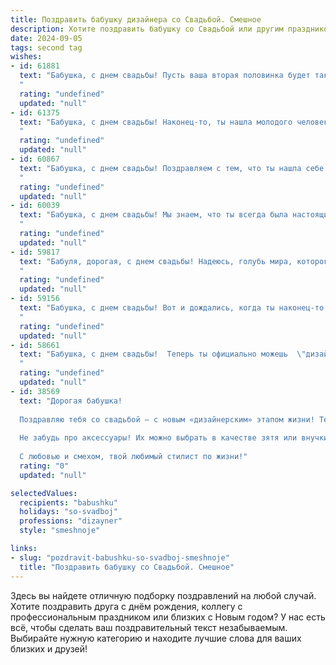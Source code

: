 ```yaml
---
title: Поздравить бабушку дизайнера со Свадьбой. Смешное
description: Хотите поздравить бабушку со Свадьбой или другим праздником? Наш ИИ создаст незабываемое поздравление, а вы обязательно выделитесь среди других.  
date: 2024-09-05
tags: second tag
wishes:
- id: 61881
  text: "Бабушка, с днем свадьбы! Пусть ваша вторая половинка будет такой же модной, как ваш дизайн, и подарит вам столько же ярких эмоций, сколько вы дарите миру своими шедеврами! 😊
  "
  rating: "undefined"
  updated: "null"
- id: 61375
  text: "Бабушка, с днем свадьбы! Наконец-то, ты нашла молодого человека, которому не страшно доверить перекрасить скамейку на даче! Пусть ваш дизайнерский союз будет крепок и плодовит на новые шедевры, а ваша семейная жизнь - яркой, как палитра талантливого художника!
  "
  rating: "undefined"
  updated: "null"
- id: 60867
  text: "Бабушка, с днем свадьбы! Поздравляем с тем, что ты нашла себе дизайнера мечты –  теперь у тебя будет идеальный интерьер, но только не в твоей квартире! 😜  Желаем вам долгих лет счастья, а внукам -  новых подушек, чтобы попрыгать!
  "
  rating: "undefined"
  updated: "null"
- id: 60039
  text: "Бабушка, с днем свадьбы! Мы знаем, что ты всегда была настоящим дизайнером жизни, но теперь ты официально оформила свой главный проект - семейное счастье! Желаем, чтобы ваш совместный дизайн был ярким, креативным и вдохновляющим!
  "
  rating: "undefined"
  updated: "null"
- id: 59817
  text: "Бабуля, дорогая, с днем свадьбы! Надеюсь, голубь мира, которого выпустили в небо, не заблудился и прилетел к вам домой с новой порцией вдохновения, чтобы вы, как талантливый дизайнер, творили красоту в вашей семейной жизни!
  "
  rating: "undefined"
  updated: "null"
- id: 59156
  text: "Бабушка, с днем свадьбы! Вот и дождались, когда ты наконец-то решилась выйти замуж за дизайн своей мечты! 🎉  Желаем вам счастливо жить, как в самых красивых макетах, и чтобы жизнь была полна ярких красок, как на палитре. 🎨
  "
  rating: "undefined"
  updated: "null"
- id: 58661
  text: "Бабушка, с днем свадьбы!  Теперь ты официально можешь  \"дизайнить\" свою жизнь с любимым человеком.  Пусть этот \"продукт\" - семейная жизнь -  окажется настоящим шедевром, полным любви, радости и  ярких красок!  🎨❤️
  "
  rating: "undefined"
  updated: "null"
- id: 38569
  text: "Дорогая бабушка!
  
  Поздравляю тебя со свадьбой — с новым «дизайнерским» этапом жизни! Теперь ты точно сможешь создать идеальный образ для своей жизни: добавь немного любви, букет нежности и чуть-чуть солнечного настроения.
  
  Не забудь про аксессуары! Их можно выбрать в качестве зятя или внучки, ведь с таким \"дизайнером\" не пропадёшь! Пусть каждый день будет нарасхват, как стильный аксессуар на распродаже, а счастье станет твоим самым дорогим «элементом гардероба».
  
  С любовью и смехом, твой любимый стилист по жизни!"
  rating: "0"
  updated: "null"

selectedValues:
  recipients: "babushku"
  holidays: "so-svadboj"
  professions: "dizayner"
  style: "smeshnoje"

links:
- slug: "pozdravit-babushku-so-svadboj-smeshnoje"
  title: "Поздравить бабушку со Свадьбой. Смешное"
---
```


Здесь вы найдете отличную подборку поздравлений на любой случай. 
Хотите поздравить друга с днём рождения, коллегу с профессиональным праздником или близких с Новым годом? У нас есть всё, чтобы сделать ваш поздравительный текст незабываемым. Выбирайте нужную категорию и находите лучшие слова для ваших близких и друзей!
